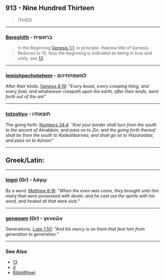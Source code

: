 ## 913 - Nine Hundred Thirteen
> (11x83)

---

### [Bereshith](/keys/BRAShITh) - בראשית
> In the Beginning [Genesis 1:1](http://biblehub.com/text/genesis/1-1.htm), in principle. Hebrew title of Genesis. Reduces to 13, thus the beginning is indicated as being in love and unity. see [13](13).

---

### [lemishpechotehem](/keys/LMShPChThIHM) - למשפחתיהם
After their kinds. [Genesis 8:19](https://biblehub.com/genesis/8-19.htm): *"Every beast, every creeping thing, and every fowl, and whatsoever creepeth upon the earth, after their kinds, went forth out of the ark"*

---

### [totzotiyu](/keys/ThVTzAThIV) - תוצאתיו
The going forth. [Numbers 34:4](https://biblehub.com/numbers/34-4.htm): *"And your border shall turn from the south to the ascent of Akrabbim, and pass on to Zin: and the going forth thereof shall be from the south to Kadeshbarnea, and shall go on to Hazaraddar, and pass on to Azmon"*

---

## Greek/Latin:

---

### [logoi](/greek?word=logOi) (Gr) - λόγῳ
By a word. [Matthew 8:16](https://biblehub.com/matthew/8-16.htm): *"When the even was come, they brought unto him many that were possessed with devils: and he cast out the spirits with his word, and healed all that were sick:"*

---

### [geneown](/greek?word=geneOn) (Gr) - γενεῶν
Generations. [Luke 1:50](https://biblehub.com/luke/1-50.htm): *"And his mercy is on them that fear him from generation to generation."*

---

### See Also

- [13](13)
- [4](4)
- [BibleWheel](https://www.biblewheel.com//GR/GR_Database.php?SearchBy_Gematria=913)
